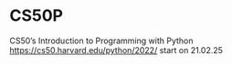 # CS50P
CS50’s Introduction to Programming with Python  
https://cs50.harvard.edu/python/2022/
start on 21.02.25
